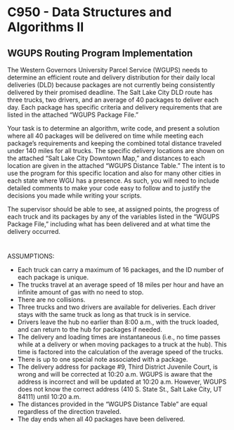 # C950 - Data Structures and Algorithms II

## WGUPS Routing Program Implementation

The Western Governors University Parcel Service (WGUPS) needs to determine an efficient route and delivery distribution for their daily local deliveries (DLD) because packages are not currently being consistently delivered by their promised deadline. The Salt Lake City DLD route has three trucks, two drivers, and an average of 40 packages to deliver each day. Each package has specific criteria and delivery requirements that are listed in the attached “WGUPS Package File.”

Your task is to determine an algorithm, write code, and present a solution where all 40 packages will be delivered on time while meeting each package’s requirements and keeping the combined total distance traveled under 140 miles for all trucks. The specific delivery locations are shown on the attached “Salt Lake City Downtown Map,” and distances to each location are given in the attached “WGUPS Distance Table.” The intent is to use the program for this specific location and also for many other cities in each state where WGU has a presence. As such, you will need to include detailed comments to make your code easy to follow and to justify the decisions you made while writing your scripts.

The supervisor should be able to see, at assigned points, the progress of each truck and its packages by any of the variables listed in the “WGUPS Package File,” including what has been delivered and at what time the delivery occurred.

#

ASSUMPTIONS:

<ul>
  <li> Each truck can carry a maximum of 16 packages, and the ID number of each package is unique.
  <li> The trucks travel at an average speed of 18 miles per hour and have an infinite amount of gas with no need to stop.
  <li> There are no collisions.
  <li> Three trucks and two drivers are available for deliveries. Each driver stays with the same truck as long as that truck is in service.
  <li> Drivers leave the hub no earlier than 8:00 a.m., with the truck loaded, and can return to the hub for packages if needed.
  <li> The delivery and loading times are instantaneous (i.e., no time passes while at a delivery or when moving packages to a truck at the hub). This time is factored into the calculation of the average speed of the trucks.
  <li> There is up to one special note associated with a package.
  <li> The delivery address for package #9, Third District Juvenile Court, is wrong and will be corrected at 10:20 a.m. WGUPS is aware that the address is incorrect and will be updated at 10:20 a.m. However, WGUPS does not know the correct address (410 S. State St., Salt Lake City, UT 84111) until 10:20 a.m.
  <li> The distances provided in the “WGUPS Distance Table” are equal regardless of the direction
traveled.
  <li> The day ends when all 40 packages have been delivered.
</ul>
